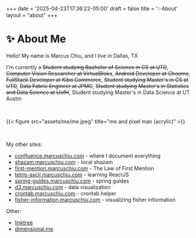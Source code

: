 +++
date = '2025-04-23T17:36:22-05:00'
draft = false
title = '✨About'
layout = "about"
+++

# ✨ About Me

Hello! My name is Marcus Chiu, and I live in Dallas, TX

I'm currently a ~~Student studying Bachelor of Science in CS at UTD~~, ~~Computer Vision Researcher at VirtualBloks~~, ~~Android Developer at Ghoomo~~, ~~FullStack Developer at Kibo Commerce~~, ~~Student studying Master's in CS at UTD~~, ~~Data Fabric Engineer at JPMC~~, ~~Student studying Master's in Statistics and Data Science at UofH~~, Student studying Master's in Data Science at UT Austin

&nbsp;

{{< figure src="assets/me/me.jpeg" title="me and pixel man (acrylic)" >}}

&nbsp;

My other sites:
- [confluence.marcuschiu.com](https://confluence.marcuschiu.com) - where I document everything
- [shazam.marcuschiu.com](https://shazam.marcuschiu.com) - local shazam
- [first-mention.marcuschiu.com](https://first-mention.marcuschiu.com) - The Law of First Mention
- [tetris-ascii.marcuschiu.com](https://tetris-ascii.marcuschiu.com) - learning ReactJS
- [spring-guides.marcuschiu.com](https://spring-guides.marcuschiu.com) - spring guides
- [d3.marcuschiu.com](https://d3.marcuschiu.com) - data visualization
- [crontab.marcuschiu.com](https://crontab.marcuschiu.com) - crontab helper
- [fisher-information.marcuschiu.com](https://fisher-information.marcuschiu.com) - visualizing fisher information

Other:
- [linktree](https://linktr.ee/marcuschiu)
- [dimensional.me](https://www.dimensional.me/marcuschiu)
